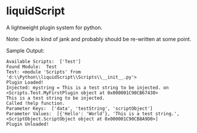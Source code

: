 # liquidScript
A lightweight plugin system for python.

Note: Code is kind of jank and probably should be re-written at some point.

Sample Output:

```
Available Scripts:  ['Test']
Found Module:  Test
Test: <module 'Scripts' from 'd:\\Python\\liquidScript\\Scripts\\__init__.py'>
Plugin Loaded!
Injected: mystring = This is a test string to be injected. on <Scripts.Test.MyFirstPlugin object at 0x000001C90CB67430>
This is a test string to be injected.
Called !help function.
Parameter Keys:  ['data', 'testString', 'scriptObject']
Parameter Values:  [{'Hello': 'World'}, 'This is a test string.', <ScriptObject.ScriptObject object at 0x000001C90CB8A9D0>]
Plugin Unloaded!
```
